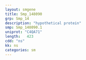 ```yaml
---
layout: smgene
title: Smp_148090
grp: Smp_14
description: "hypothetical protein"
smp: Smp_148090.1
uniprot: "C4QA71"
length:   423
cdd: "ns"
kk: ns
categories: sm
---
```

